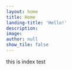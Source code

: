 ```yaml
---
layout: home
title: Home
landing-title: 'Hello!'
description: 
image:
author: null
show_tile: false
---
```


this is index test
